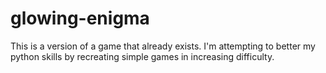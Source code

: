 # glowing-enigma

This is a version of a game that already exists. I'm attempting to better my python skills by recreating simple games in increasing difficulty.
